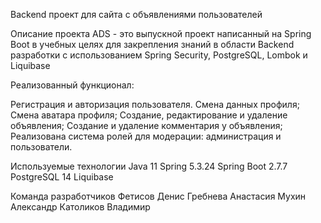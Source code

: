 Backend проект для сайта с объявлениями пользователей

Описание проекта
ADS - это выпускной проект написанный на Spring Boot в учебных целях для закрепления знаний в области Backend разработки с использованием Spring Security, PostgreSQL, Lombok и Liquibase

Реализованный функционал:

Регистрация и авторизация пользователя.
Смена данных профиля;
Смена аватара профиля;
Создание, редактирование и удаление объявления;
Создание и удаление комментария у объявления;
Реализована система ролей для модерации: администрация и пользователи.

Используемые технологии
Java 11
Spring 5.3.24
Spring Boot 2.7.7
PostgreSQL 14
Liquibase

Команда разработчиков
Фетисов Денис
Гребнева Анастасия
Мухин Александр
Католиков Владимир
